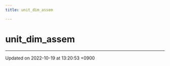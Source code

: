 ```yaml
---
title: unit_dim_assem

---
```


# unit_dim_assem








-------------------------------

Updated on 2022-10-19 at 13:20:53 +0900